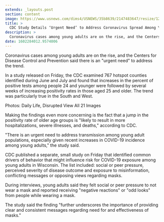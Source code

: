 ```yaml
--- 
extends: _layouts.post 
section: content 
image: https://www.usnews.com/dims4/USNEWS/35b8639/2147483647/resize/1200x%3E/quality/85/?url=http%3A%2F%2Fmedia.beam.usnews.com%2F2f%2F38%2Ffbad71cd45b7b0511ac76301ddb6%2F201009-covidyoung-editorial.jpg 
title: > 
  CDC Study Details ‘Urgent Need’ to Address Coronavirus Spread Among Young Adults 
description: > 
  Coronavirus cases among young adults are on the rise, and the Centers for Disease Control and Prevention said there is an "urgent need" to address the trend."There is an urgent need to address transmission among young adult populations, especially given recent increases in COVID-19 incidence among young adults," the study said.CDC published a separate, small study on Friday that identified common drivers of behavior that might influence risk for COVID-19 exposure among young adults in Wisconsin.During interviews, young adults said they felt social or peer pressure to not wear a mask and reported receiving "negative reactions" or "odd looks" from people while wearing a mask.The study said the finding "further underscores the importance of providing clear and consistent messages regarding need for and effectiveness of masks." 
date: 1602284012.9574006 
--- 
```

Coronavirus cases among young adults are on the rise, and the Centers for Disease Control and Prevention said there is an "urgent need" to address the trend.

In a study released on Friday, the CDC examined 767 hotspot counties identified during June and July and found that increases in the percent of positive tests among people 24 and younger were followed by several weeks of increasing positivity rates in those aged 25 and older. The trend was particularly true in the South and West.

Photos: Daily Life, Disrupted View All 21 Images

Making the findings even more concerning is the fact that a jump in the positivity rate of older age groups is "likely to result in more hospitalizations, severe illnesses, and deaths," according to CDC.

"There is an urgent need to address transmission among young adult populations, especially given recent increases in COVID-19 incidence among young adults," the study said.

CDC published a separate, small study on Friday that identified common drivers of behavior that might influence risk for COVID-19 exposure among young adults in Wisconsin. The list included: social or peer pressure, perceived severity of disease outcome and exposure to misinformation, conflicting messages or opposing views regarding masks.

During interviews, young adults said they felt social or peer pressure to not wear a mask and reported receiving "negative reactions" or "odd looks" from people while wearing a mask.

The study said the finding "further underscores the importance of providing clear and consistent messages regarding need for and effectiveness of masks."